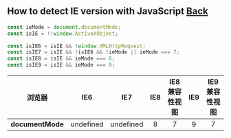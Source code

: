 ## How to detect IE version with JavaScript [Back](./qa.md)

```js
const ieMode = document.documentMode;
const isIE = !!window.ActiveXObject;

const isIE6 = isIE && !window.XMLHttpRequest;
const isIE7 = isIE && !isIE6 && !ieMode || ieMode === 7;
const isIE8 = isIE && ieMode === 8;
const isIE9 = isIE && ieMode === 9;
```


**浏览器**|IE6|IE7|IE8|IE8 兼容性视图|IE9|IE9 兼容性视图
:----:|:-:|:-:|:-:|:------------:|:-:|:------------:
**documentMode**|undefined|undefined|8|7|9|7
